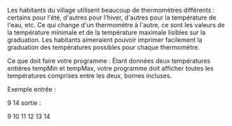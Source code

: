 Les habitants du village utilisent beaucoup de thermomètres différents : certains pour l'été, d'autres pour l'hiver, d'autres pour la température de l'eau, etc. Ce qui change d'un thermomètre à l'autre, ce sont les valeurs de la température minimale et de la température maximale lisibles sur la graduation. Les habitants aimeraient pouvoir imprimer facilement la graduation des températures possibles pour chaque thermomètre.

Ce que doit faire votre programme :
Étant données deux températures entières tempMin et tempMax, votre programme doit afficher toutes les températures comprises entre les deux, bornes incluses.

Exemple
entrée :

9
14
sortie :

9
10
11
12
13
14